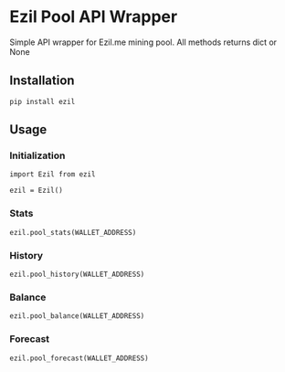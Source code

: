 # Ezil Pool API Wrapper

Simple API wrapper for Ezil.me mining pool. All methods returns dict or None

## Installation
```
pip install ezil
```

## Usage
### Initialization
```
import Ezil from ezil

ezil = Ezil()
```
### Stats
```
ezil.pool_stats(WALLET_ADDRESS)
```
### History
```
ezil.pool_history(WALLET_ADDRESS)
```
### Balance
```
ezil.pool_balance(WALLET_ADDRESS)
```
### Forecast
```
ezil.pool_forecast(WALLET_ADDRESS)
```